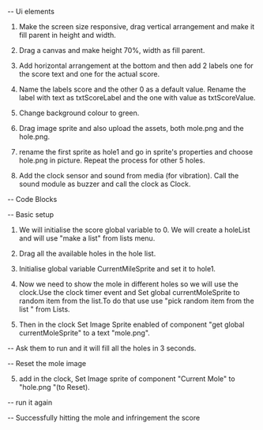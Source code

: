 -- Ui elements
1)  Make the screen size responsive, drag vertical arrangement and make it fill parent in height and width.
2) Drag a canvas and make height 70%, width as fill parent.

3) Add horizontal arrangement at the bottom and then add 2 labels one for the score text and one for the actual score.

4) Name the labels score and the other 0 as a default value. Rename the label with text as txtScoreLabel and the one with value as txtScoreValue.

5) Change background colour to green.

6) Drag image sprite and also upload the assets, both mole.png and the hole.png.

7) rename the first sprite as hole1 and go in sprite's properties and choose hole.png in picture. Repeat the process for other 5 holes.

8)  Add the clock sensor and sound from media (for vibration). Call the sound module as buzzer and call the clock as Clock.


-- Code Blocks

-- Basic setup

1) We will initialise the score global variable to 0. We will create a holeList and will use "make a list" from lists menu.

2) Drag all the available holes in the hole list.

3) Initialise global variable CurrentMileSprite and set it to hole1.

3) Now we need to show the mole in different holes so we will use the clock.Use the clock timer event and Set global currentMoleSprite to random item from the list.To do that use use "pick random item from the list " from Lists. 

4) Then in the clock Set Image Sprite enabled of component "get global currentMoleSprite" to a text "mole.png".

-- Ask them to run and it will fill all the holes in 3 seconds.

-- Reset the mole image

5) add in the clock, Set Image sprite of component "Current Mole" to "hole.png "(to Reset).

-- run it again

-- Successfully hitting the mole and infringement the score
